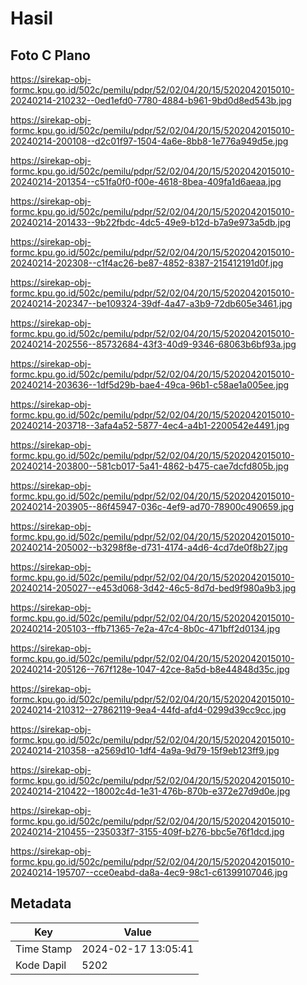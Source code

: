 # Hasil

## Foto C Plano

https://sirekap-obj-formc.kpu.go.id/502c/pemilu/pdpr/52/02/04/20/15/5202042015010-20240214-210232--0ed1efd0-7780-4884-b961-9bd0d8ed543b.jpg

https://sirekap-obj-formc.kpu.go.id/502c/pemilu/pdpr/52/02/04/20/15/5202042015010-20240214-200108--d2c01f97-1504-4a6e-8bb8-1e776a949d5e.jpg

https://sirekap-obj-formc.kpu.go.id/502c/pemilu/pdpr/52/02/04/20/15/5202042015010-20240214-201354--c51fa0f0-f00e-4618-8bea-409fa1d6aeaa.jpg

https://sirekap-obj-formc.kpu.go.id/502c/pemilu/pdpr/52/02/04/20/15/5202042015010-20240214-201433--9b22fbdc-4dc5-49e9-b12d-b7a9e973a5db.jpg

https://sirekap-obj-formc.kpu.go.id/502c/pemilu/pdpr/52/02/04/20/15/5202042015010-20240214-202308--c1f4ac26-be87-4852-8387-215412191d0f.jpg

https://sirekap-obj-formc.kpu.go.id/502c/pemilu/pdpr/52/02/04/20/15/5202042015010-20240214-202347--be109324-39df-4a47-a3b9-72db605e3461.jpg

https://sirekap-obj-formc.kpu.go.id/502c/pemilu/pdpr/52/02/04/20/15/5202042015010-20240214-202556--85732684-43f3-40d9-9346-68063b6bf93a.jpg

https://sirekap-obj-formc.kpu.go.id/502c/pemilu/pdpr/52/02/04/20/15/5202042015010-20240214-203636--1df5d29b-bae4-49ca-96b1-c58ae1a005ee.jpg

https://sirekap-obj-formc.kpu.go.id/502c/pemilu/pdpr/52/02/04/20/15/5202042015010-20240214-203718--3afa4a52-5877-4ec4-a4b1-2200542e4491.jpg

https://sirekap-obj-formc.kpu.go.id/502c/pemilu/pdpr/52/02/04/20/15/5202042015010-20240214-203800--581cb017-5a41-4862-b475-cae7dcfd805b.jpg

https://sirekap-obj-formc.kpu.go.id/502c/pemilu/pdpr/52/02/04/20/15/5202042015010-20240214-203905--86f45947-036c-4ef9-ad70-78900c490659.jpg

https://sirekap-obj-formc.kpu.go.id/502c/pemilu/pdpr/52/02/04/20/15/5202042015010-20240214-205002--b3298f8e-d731-4174-a4d6-4cd7de0f8b27.jpg

https://sirekap-obj-formc.kpu.go.id/502c/pemilu/pdpr/52/02/04/20/15/5202042015010-20240214-205027--e453d068-3d42-46c5-8d7d-bed9f980a9b3.jpg

https://sirekap-obj-formc.kpu.go.id/502c/pemilu/pdpr/52/02/04/20/15/5202042015010-20240214-205103--ffb71365-7e2a-47c4-8b0c-471bff2d0134.jpg

https://sirekap-obj-formc.kpu.go.id/502c/pemilu/pdpr/52/02/04/20/15/5202042015010-20240214-205126--767f128e-1047-42ce-8a5d-b8e44848d35c.jpg

https://sirekap-obj-formc.kpu.go.id/502c/pemilu/pdpr/52/02/04/20/15/5202042015010-20240214-210312--27862119-9ea4-44fd-afd4-0299d39cc9cc.jpg

https://sirekap-obj-formc.kpu.go.id/502c/pemilu/pdpr/52/02/04/20/15/5202042015010-20240214-210358--a2569d10-1df4-4a9a-9d79-15f9eb123ff9.jpg

https://sirekap-obj-formc.kpu.go.id/502c/pemilu/pdpr/52/02/04/20/15/5202042015010-20240214-210422--18002c4d-1e31-476b-870b-e372e27d9d0e.jpg

https://sirekap-obj-formc.kpu.go.id/502c/pemilu/pdpr/52/02/04/20/15/5202042015010-20240214-210455--235033f7-3155-409f-b276-bbc5e76f1dcd.jpg

https://sirekap-obj-formc.kpu.go.id/502c/pemilu/pdpr/52/02/04/20/15/5202042015010-20240214-195707--cce0eabd-da8a-4ec9-98c1-c61399107046.jpg


## Metadata

| Key        | Value               |
| ---------- | ------------------- |
| Time Stamp | 2024-02-17 13:05:41 |
| Kode Dapil | 5202                |



